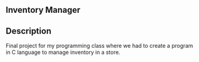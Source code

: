 ## Inventory Manager

## Description 
Final project for my programming class where we had to create a program in C language to manage inventory in a store.

<!-- # MULTIPLE LINEAL REGRESSION - NBA Prediction

## Description
Given a data set with information of some NBA players and their attributes, we will predict how much does it grow the rating of the team .

* **API** <br> Folder with basic files to generate an API
    * index.html: Basic interface structure.
    * main.py: Script with all the routes of the functions needed.

* **Data_Cleaning** <br> Folder with necessary scripts to clean the raw data.
    * cleaning_class.py: Script with the class created to clean the raw data.
    * analisys_of_data.ipynb: Jupyter Notebook with the documentation of cleaning_class.

* **Databases** <br> Folder to store all the CSV files used in this lineal regression.
    * raw_data.csv: Data downloaded from Kaggle which will be used in this prediction.

* **Prediction_Model** <br> Folder to store class created to do the prediction.
    * MLRegression.py: Class 'multiple_linear_regression' is declared

## Made By
- Barrera Chan Sergio Johanan
- Buenfil Góngora Ariel Joel
- Cel Vazquez Juan Antonio
- Monroy Minero Diego-->
